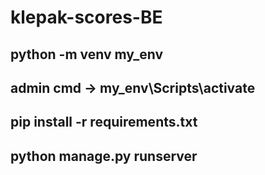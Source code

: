 # klepak-scores-BE
## python -m venv my_env
## admin cmd -> my_env\Scripts\activate
## pip install -r requirements.txt
## python manage.py runserver
